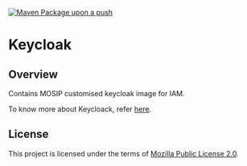 [![Maven Package upon a push](https://github.com/mosip/keycloak/actions/workflows/push_trigger.yml/badge.svg?branch=master)](https://github.com/mosip/keycloak/actions/workflows/push_trigger.yml)

# Keycloak

## Overview
Contains MOSIP customised keycloak image for IAM.  

To know more about Keycloack, refer [here](https://docs.mosip.io/1.2.0/modules/keycloak).

## License
This project is licensed under the terms of [Mozilla Public License 2.0](LICENSE).
